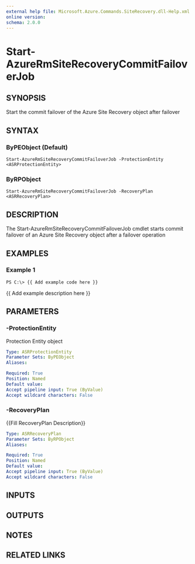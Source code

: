 ```yaml
---
external help file: Microsoft.Azure.Commands.SiteRecovery.dll-Help.xml
online version: 
schema: 2.0.0
---
```


# Start-AzureRmSiteRecoveryCommitFailoverJob
## SYNOPSIS
Start the commit failover of the Azure Site Recovery object after failover

## SYNTAX

### ByPEObject (Default)
```
Start-AzureRmSiteRecoveryCommitFailoverJob -ProtectionEntity <ASRProtectionEntity>
```

### ByRPObject
```
Start-AzureRmSiteRecoveryCommitFailoverJob -RecoveryPlan <ASRRecoveryPlan>
```

## DESCRIPTION
The Start-AzureRmSiteRecoveryCommitFailoverJob cmdlet starts commit failover of an Azure Site Recovery object after a failover operation

## EXAMPLES

### Example 1
```
PS C:\> {{ Add example code here }}
```

{{ Add example description here }}

## PARAMETERS

### -ProtectionEntity
Protection Entity object

```yaml
Type: ASRProtectionEntity
Parameter Sets: ByPEObject
Aliases: 

Required: True
Position: Named
Default value: 
Accept pipeline input: True (ByValue)
Accept wildcard characters: False
```

### -RecoveryPlan
{{Fill RecoveryPlan Description}}

```yaml
Type: ASRRecoveryPlan
Parameter Sets: ByRPObject
Aliases: 

Required: True
Position: Named
Default value: 
Accept pipeline input: True (ByValue)
Accept wildcard characters: False
```

## INPUTS

## OUTPUTS

## NOTES

## RELATED LINKS

